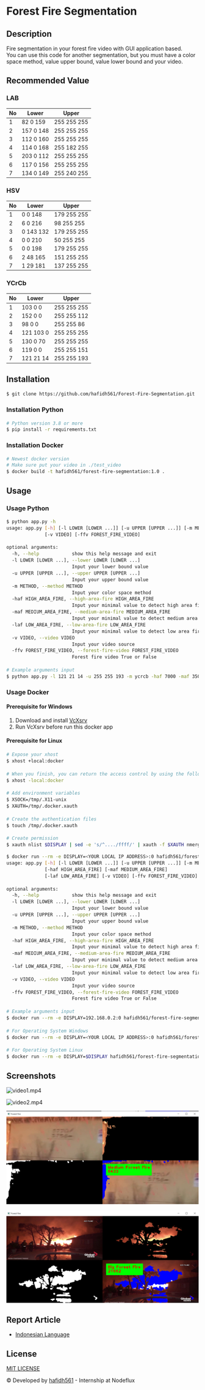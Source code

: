 # Forest Fire Segmentation

## Description

Fire segmentation in your forest fire video with GUI application based. \
You can use this code for another segmentation, but you must have a color space method, value upper bound, value lower bound and your video.

## Recommended Value

### LAB

| No  | Lower     | Upper       |
| --- | --------- | ----------- |
| 1   | 82 0 159  | 255 255 255 |
| 2   | 157 0 148 | 255 255 255 |
| 3   | 112 0 160 | 255 255 255 |
| 4   | 114 0 168 | 255 182 255 |
| 5   | 203 0 112 | 255 255 255 |
| 6   | 117 0 156 | 255 255 255 |
| 7   | 134 0 149 | 255 240 255 |

### HSV

| No  | Lower     | Upper       |
| --- | --------- | ----------- |
| 1   | 0 0 148   | 179 255 255 |
| 2   | 6 0 216   | 98 255 255  |
| 3   | 0 143 132 | 179 255 255 |
| 4   | 0 0 210   | 50 255 255  |
| 5   | 0 0 198   | 179 255 255 |
| 6   | 2 48 165  | 151 255 255 |
| 7   | 1 29 181  | 137 255 255 |

### YCrCb

| No  | Lower     | Upper       |
| --- | --------- | ----------- |
| 1   | 103 0 0   | 255 255 255 |
| 2   | 152 0 0   | 255 255 112 |
| 3   | 98 0 0    | 255 255 86  |
| 4   | 121 103 0 | 255 255 255 |
| 5   | 130 0 70  | 255 255 255 |
| 6   | 119 0 0   | 255 255 151 |
| 7   | 121 21 14 | 255 255 193 |

## Installation

```bash
$ git clone https://github.com/hafidh561/Forest-Fire-Segmentation.git
```

### Installation Python

```bash
# Python version 3.8 or more
$ pip install -r requirements.txt
```

### Installation Docker

```bash
# Newest docker version
# Make sure put your video in ./test_video
$ docker build -t hafidh561/forest-fire-segmentation:1.0 .
```

## Usage

### Usage Python

```bash
$ python app.py -h
usage: app.py [-h] [-l LOWER [LOWER ...]] [-u UPPER [UPPER ...]] [-m METHOD] [-haf HIGH_AREA_FIRE] [-maf MEDIUM_AREA_FIRE] [-laf LOW_AREA_FIRE]
              [-v VIDEO] [-ffv FOREST_FIRE_VIDEO]

optional arguments:
  -h, --help            show this help message and exit
  -l LOWER [LOWER ...], --lower LOWER [LOWER ...]
                        Input your lower bound value
  -u UPPER [UPPER ...], --upper UPPER [UPPER ...]
                        Input your upper bound value
  -m METHOD, --method METHOD
                        Input your color space method
  -haf HIGH_AREA_FIRE, --high-area-fire HIGH_AREA_FIRE
                        Input your minimal value to detect high area fire
  -maf MEDIUM_AREA_FIRE, --medium-area-fire MEDIUM_AREA_FIRE
                        Input your minimal value to detect medium area fire
  -laf LOW_AREA_FIRE, --low-area-fire LOW_AREA_FIRE
                        Input your minimal value to detect low area fire
  -v VIDEO, --video VIDEO
                        Input your video source
  -ffv FOREST_FIRE_VIDEO, --forest-fire-video FOREST_FIRE_VIDEO
                        Forest fire video True or False

# Example arguments input
$ python app.py -l 121 21 14 -u 255 255 193 -m ycrcb -haf 7000 -maf 3500 -laf 100 -v ./src/video2.mp4 -ffv true
```

### Usage Docker

#### Prerequisite for Windows

1. Download and install [VcXsrv](https://sourceforge.net/projects/vcxsrv/)
2. Run VcXsrv before run this docker app

#### Prerequisite for Linux

```bash
# Expose your xhost
$ xhost +local:docker

# When you finish, you can return the access control by using the following
$ xhost -local:docker

# Add environment variables
$ XSOCK=/tmp/.X11-unix
$ XAUTH=/tmp/.docker.xauth

# Create the authentication files
$ touch /tmp/.docker.xauth

# Create permission
$ xauth nlist $DISPLAY | sed -e 's/^..../ffff/' | xauth -f $XAUTH nmerge -
```

```bash
$ docker run --rm -e DISPLAY=<YOUR LOCAL IP ADDRESS>:0 hafidh561/forest-fire-segmentation:1.0 -h
usage: app.py [-h] [-l LOWER [LOWER ...]] [-u UPPER [UPPER ...]] [-m METHOD]
              [-haf HIGH_AREA_FIRE] [-maf MEDIUM_AREA_FIRE]
              [-laf LOW_AREA_FIRE] [-v VIDEO] [-ffv FOREST_FIRE_VIDEO]

optional arguments:
  -h, --help            show this help message and exit
  -l LOWER [LOWER ...], --lower LOWER [LOWER ...]
                        Input your lower bound value
  -u UPPER [UPPER ...], --upper UPPER [UPPER ...]
                        Input your upper bound value
  -m METHOD, --method METHOD
                        Input your color space method
  -haf HIGH_AREA_FIRE, --high-area-fire HIGH_AREA_FIRE
                        Input your minimal value to detect high area fire
  -maf MEDIUM_AREA_FIRE, --medium-area-fire MEDIUM_AREA_FIRE
                        Input your minimal value to detect medium area fire
  -laf LOW_AREA_FIRE, --low-area-fire LOW_AREA_FIRE
                        Input your minimal value to detect low area fire
  -v VIDEO, --video VIDEO
                        Input your video source
  -ffv FOREST_FIRE_VIDEO, --forest-fire-video FOREST_FIRE_VIDEO
                        Forest fire video True or False

# Example arguments input
$ docker run --rm -e DISPLAY=192.168.0.2:0 hafidh561/forest-fire-segmentation:1.0 -l 121 21 14 -u 255 255 193 -m hsv -haf 7000 -maf 3500 -laf 100 -v ./src/video2.mp4 -ffv true

# For Operating System Windows
$ docker run --rm -e DISPLAY=<YOUR LOCAL IP ADDRESS>:0 hafidh561/forest-fire-segmentation:1.0

# For Operating System Linux
$ docker run --rm -e DISPLAY=$DISPLAY hafidh561/forest-fire-segmentation:1.0
```

## Screenshots

![video1.mp4](./screenshots/ss1.gif "video1.mp4")

![video2.mp4](./screenshots/ss2.gif "video2.mp4")

![video3.mp4](./screenshots/ss3.png "video3.mp4")

![video4.mp4](./screenshots/ss4.png "video4.mp4")

## Report Article

-   [Indonesian Language](https://docs.google.com/document/d/1jCI-Ev_9UF6dTyDjWhQDyNux5kJUfovuri5XxY9DmWY/edit?usp=sharing)

## License

[MIT LICENSE](./LICENSE)

© Developed by [hafidh561](https://github.com/hafidh561) - Internship at Nodeflux
